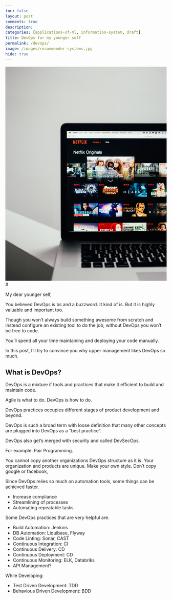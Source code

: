 ```yaml
---
toc: false
layout: post
comments: true
description:
categories: [applications-of-ml, information-system, draft]
title: DevOps for my younger self
permalink: /devops/
image: /images/recommender-systems.jpg
hide: true
---
```

![](/images/recommender-systems.jpg)# 

My dear younger self, 

You believed DevOps is bs and a buzzword. It kind of is. But it is highly valuable and important too.

Though you won’t always build something awesome from scratch and instead configure an existing tool to do the job, without DevOps you won’t be free to code.

You’ll spend all your time maintaining and deploying your code manually.

In this post, I’ll try to convince you why upper management likes DevOps so much.
## What is DevOps?
DevOps is a mixture if tools and practices that make it efficient to build and maintain code.

Agile is what to do. DevOps is how to do.

DevOps practices occupies different stages of product development and beyond.

DevOps is such a broad term with loose definition that many other concepts are plugged into DevOps as a “best practice”.

DevOps also get’s merged with security and called DevSecOps.

For example: Pair Programming.

You cannot copy another organizations DevOps structure as it is. Your organization and products are unique. Make your own style. Don’t copy google or facebook,

Since DevOps relies so much on automation tools, some things can be achieved faster.
- Increase compliance
- Streamlining of processes
- Automating repeatable tasks

Some DevOps practices that are very helpful are.
- Build Automation: Jenkins
- DB Automation: Liquibase, Flyway
- Code Linting: Sonar, CAST
- Continuous Integration: CI
- Continuous Delivery: CD
- Continuous Deployment: CD
- Continuous Monitoring: ELK, Databriks
- API Management?

While Developing:
- Test Driven Development: TDD
- Behavious Driven Development: BDD